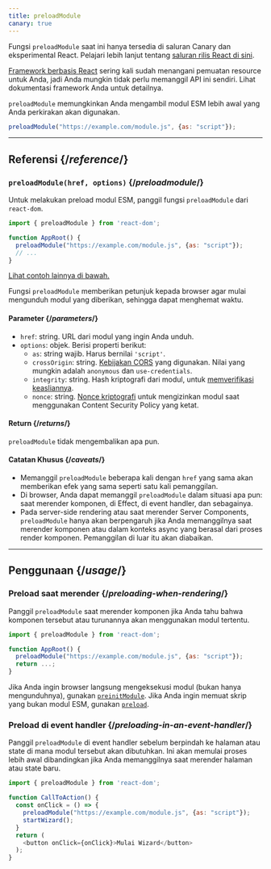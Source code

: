 ```yaml
---
title: preloadModule
canary: true
---
```


<Canary>

Fungsi `preloadModule` saat ini hanya tersedia di saluran Canary dan eksperimental React. Pelajari lebih lanjut tentang [saluran rilis React di sini](/community/versioning-policy#all-release-channels).

</Canary>

<Note>

[Framework berbasis React](/learn/start-a-new-react-project) sering kali sudah menangani pemuatan resource untuk Anda, jadi Anda mungkin tidak perlu memanggil API ini sendiri. Lihat dokumentasi framework Anda untuk detailnya.

</Note>

<Intro>

`preloadModule` memungkinkan Anda mengambil modul ESM lebih awal yang Anda perkirakan akan digunakan.

```js
preloadModule("https://example.com/module.js", {as: "script"});
```

</Intro>

<InlineToc />

---

## Referensi {/*reference*/}

### `preloadModule(href, options)` {/*preloadmodule*/}

Untuk melakukan preload modul ESM, panggil fungsi `preloadModule` dari `react-dom`.

```js
import { preloadModule } from 'react-dom';

function AppRoot() {
  preloadModule("https://example.com/module.js", {as: "script"});
  // ...
}

```

[Lihat contoh lainnya di bawah.](#usage)

Fungsi `preloadModule` memberikan petunjuk kepada browser agar mulai mengunduh modul yang diberikan, sehingga dapat menghemat waktu.

#### Parameter {/*parameters*/}

* `href`: string. URL dari modul yang ingin Anda unduh.
* `options`: objek. Berisi properti berikut:
  *  `as`: string wajib. Harus bernilai `'script'`.
  *  `crossOrigin`: string. [Kebijakan CORS](https://developer.mozilla.org/en-US/docs/Web/HTML/Attributes/crossorigin) yang digunakan. Nilai yang mungkin adalah `anonymous` dan `use-credentials`.
  *  `integrity`: string. Hash kriptografi dari modul, untuk [memverifikasi keasliannya](https://developer.mozilla.org/en-US/docs/Web/Security/Subresource_Integrity).
  *  `nonce`: string. [Nonce kriptografi](https://developer.mozilla.org/en-US/docs/Web/HTML/Global_attributes/nonce) untuk mengizinkan modul saat menggunakan Content Security Policy yang ketat.


#### Return {/*returns*/}

`preloadModule` tidak mengembalikan apa pun.

#### Catatan Khusus {/*caveats*/}

* Memanggil `preloadModule` beberapa kali dengan `href` yang sama akan memberikan efek yang sama seperti satu kali pemanggilan.
* Di browser, Anda dapat memanggil `preloadModule` dalam situasi apa pun: saat merender komponen, di Effect, di event handler, dan sebagainya.
* Pada server-side rendering atau saat merender Server Components, `preloadModule` hanya akan berpengaruh jika Anda memanggilnya saat merender komponen atau dalam konteks async yang berasal dari proses render komponen. Pemanggilan di luar itu akan diabaikan.

---

## Penggunaan {/*usage*/}

### Preload saat merender {/*preloading-when-rendering*/}

Panggil `preloadModule` saat merender komponen jika Anda tahu bahwa komponen tersebut atau turunannya akan menggunakan modul tertentu.

```js
import { preloadModule } from 'react-dom';

function AppRoot() {
  preloadModule("https://example.com/module.js", {as: "script"});
  return ...;
}
```

Jika Anda ingin browser langsung mengeksekusi modul (bukan hanya mengunduhnya), gunakan [`preinitModule`](/reference/react-dom/preinitModule). Jika Anda ingin memuat skrip yang bukan modul ESM, gunakan [`preload`](/reference/react-dom/preload).

### Preload di event handler {/*preloading-in-an-event-handler*/}

Panggil `preloadModule` di event handler sebelum berpindah ke halaman atau state di mana modul tersebut akan dibutuhkan. Ini akan memulai proses lebih awal dibandingkan jika Anda memanggilnya saat merender halaman atau state baru.

```js
import { preloadModule } from 'react-dom';

function CallToAction() {
  const onClick = () => {
    preloadModule("https://example.com/module.js", {as: "script"});
    startWizard();
  }
  return (
    <button onClick={onClick}>Mulai Wizard</button>
  );
}
```
